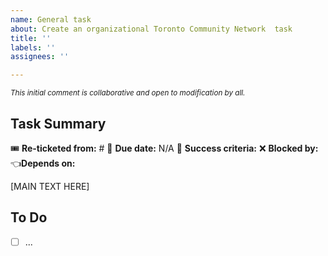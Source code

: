 ```yaml
---
name: General task
about: Create an organizational Toronto Community Network  task
title: ''
labels: ''
assignees: ''

---
```


<sup>_This initial comment is collaborative and open to modification by all._</sup>

## Task Summary

🎟️ **Re-ticketed from:** #
📅 **Due date:** N/A
🎯 **Success criteria:**
❌ **Blocked by:** 
👈**Depends on:**

[MAIN TEXT HERE]

## To Do

- [ ] ...
